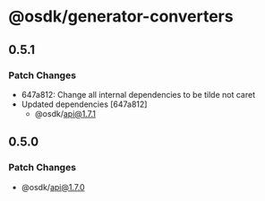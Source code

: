 # @osdk/generator-converters

## 0.5.1

### Patch Changes

- 647a812: Change all internal dependencies to be tilde not caret
- Updated dependencies [647a812]
  - @osdk/api@1.7.1

## 0.5.0

### Patch Changes

- @osdk/api@1.7.0

